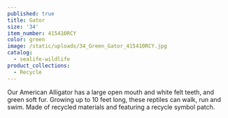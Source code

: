```yaml
---
published: true
title: Gator
size: '34'
item_number: 415410RCY
color: green
image: /static/uploads/34_Green_Gator_415410RCY.jpg
catalog:
  - sealife-wildlife
product_collections:
  - Recycle
---
```

Our American Alligator has a large open mouth and white felt teeth, and green soft fur. Growing up to 10 feet long, these reptiles can walk, run and swim. Made of recycled materials and featuring a recycle symbol patch.

